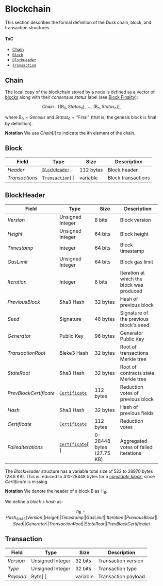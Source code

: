 # Blockchain
This section describes the formal definition of the Dusk chain, block, and transaction structures.

#### ToC
- [Chain](#chain)
- [`Block`](#block)
- [`BlockHeader`](#blockheader)
- [`Transaction`](#transaction)

## Chain
The local copy of the blockchain stored by a node is defined as a vector of [blocks](#block) along with their *consensus status* label (see [Block Finality][fin]):

$$Chain: [(\mathsf{B}_0, Status_0), \text{ }\dots, (\mathsf{B}_n, Status_n)],$$

where $\mathsf{B}_0 = Genesis$ and $Status_0 = \text{"Final"}$ (that is, the genesis block is final by definition).

**Notation**
We use $Chain[i]$ to indicate the $i$th element of the chain.

<!-- TODO: define Genesis and Tip here; review use of Tip in procedures (we can use Chain instead) -->

## Block

| Field            | Type             | Size      | Description        |
|------------------|------------------|-----------|--------------------|
| $Header$         | [`BlockHeader`][bh]    | 112 bytes | Block header       |
| $Transactions$   | [`Transaction`][tx][ ] | variable  | Block transactions |

## BlockHeader

| Field                  | Type                   | Size       | Description                               |
|------------------------|------------------------|------------|-------------------------------------------|
| $Version$              | Unsigned Integer       | 8 bits     | Block version                             |
| $Height$               | Unsigned Integer       | 64 bits    | Block height                              |
| $Timestamp$            | Integer                | 64 bits    | Block timestamp                           |
| $GasLimit$             | Unsigned Integer       | 64 bits    | Block gas limit                           |
| $Iteration$            | Integer                | 8 bits     | Iteration at which the block was produced |
| $PreviousBlock$        | Sha3 Hash              | 32 bytes   | Hash of previous block                    |
| $Seed$                 | Signature              | 48 bytes   | Signature of the previous block's seed    |
| $Generator$            | Public Key             | 96 bytes   | Generator Public Key                      |
| $TransactionRoot$      | Blake3 Hash            | 32 bytes   | Root of transactions Merkle tree          |
| $StateRoot$            | Sha3 Hash              | 32 bytes   | Root of contracts state Merkle tree       |
| $PrevBlockCertificate$ | [`Certificate`][cert]    | 112 bytes  | Reduction votes of previous block         |
| $Hash$                 | Sha3 Hash              | 32 bytes   | Hash of previous fields                   |
| $Certificate$          | [`Certificate`][cert]    | 112 bytes  | Reduction votes                           |
| $FailedIterations$     | [`Certificate`][cert][ ] | 0-28448 bytes (27.75 KB) | Aggregated votes of failed iterations |

The $BlockHeader$ structure has a variable total size of 522 to 28970 bytes (28.8 KB).
This is reduced to 410-28448 bytes for a [*candidate block*][cb], since $Certificate$ is missing.

**Notation**
We denote the header of a block $\mathsf{B}$ as $\mathsf{H_B}$.

We define a *block's hash* as:

<!-- TODO: define \eta as function: \eta(B) -->
$$\eta_\mathsf{B} = Hash_{SHA3}(Version||Height||Timestamp||GasLimit||Iteration||PreviousBlock||Seed||Generator||TransactionRoot||StateRoot||PrevBlockCertificate)$$

<!-- TODO: define block's round and iteration: r_{\mathsf{B}^p},s_{\mathsf{B}^p} -->

## Transaction

| Field     | Type    | Size      | Description         |
|-----------|---------|-----------|---------------------|
| $Version$ | Unsigned Integer    | 32 bits   | Transaction version |
| $Type$    | Unsigned Integer    | 32 bits   | Transaction type    |
| $Payload$ | Byte[ ] | variable  | Transaction payload |

<!------------------------- LINKS ------------------------->
[b]:  #block
[bh]: #blockheader
[c]:  #chain
[tx]: #transaction

<!-- Consensus -->
[cb]: https://github.com/dusk-network/dusk-protocol/tree/main/consensus/README.md#candidate-block
[cert]: https://github.com/dusk-network/dusk-protocol/tree/main/consensus/README.md#certificates
[sv]:   https://github.com/dusk-network/dusk-protocol/tree/main/consensus/README.md#stepvotes
<!-- Chain Management -->
[fin]:   https://github.com/dusk-network/dusk-protocol/tree/main/consensus/chain-management/README.md#finality
[cs]:   https://github.com/dusk-network/dusk-protocol/tree/main/consensus/chain-management/README.md#consensus-state
